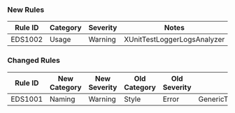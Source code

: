 ### New Rules

Rule ID | Category | Severity | Notes
--------|----------|----------|------
EDS1002 | Usage | Warning | XUnitTestLoggerLogsAnalyzer


### Changed Rules

Rule ID | New Category | New Severity | Old Category | Old Severity | Notes
--------|--------------|--------------|--------------|--------------|-------
EDS1001 | Naming | Warning | Style | Error | GenericTypeNameForUnitTestLoggerAnalyzer